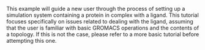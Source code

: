 This example will guide a new user through the process of setting up a simulation system containing a protein in complex with a ligand. This tutorial focuses specifically on issues related to dealing with the ligand, assuming that the user is familiar with basic GROMACS operations and the contents of a topology. If this is not the case, please refer to a more basic tutorial before attempting this one.
